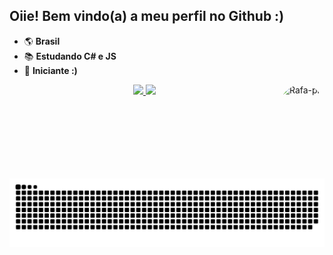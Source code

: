 ## Oiie! Bem vindo(a) a meu perfil no Github :)

- 🌎 **Brasil**
- 📚 **Estudando C# e JS**
- 🌱 **Iniciante :)**

<div align="center">
  <a href="https://github.com/i-dont-have-a-name">
  <img height="180em" src="https://github-readme-stats.vercel.app/api?username=i-dont-have-a-name&show_icons=true&theme=radical&include_all_commits=true&count_private=true"/>
  <img height="180em" src="https://github-readme-stats.vercel.app/api/top-langs/?username=i-dont-have-a-name&layout=compact&langs_count=7&theme=radical"/>
  <img align="right" alt="Rafa-pic" height="150" style="border-radius:50px;" src="https://media.discordapp.net/attachments/761308712576221285/899500491170521108/gifUm.gif?width=490&height=490">
</div>
  
##

  ![Cobrinha](https://github.com/i-dont-have-a-name/i-dont-have-a-name/blob/output/github-contribution-grid-snake.svg)
